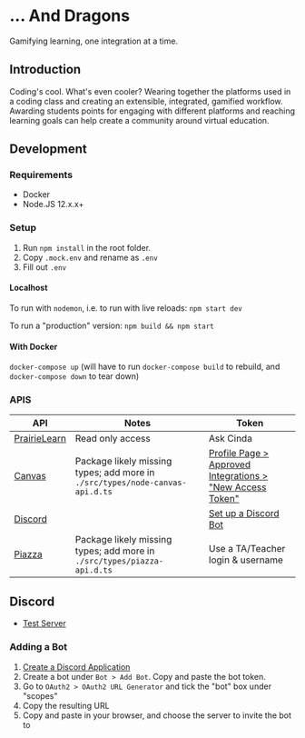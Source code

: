 # ... And Dragons

Gamifying learning, one integration at a time.

## Introduction

Coding's cool. What's even cooler? Wearing together the platforms used in a coding class and creating an extensible, integrated, gamified workflow. Awarding students points for engaging with different platforms and reaching learning goals can help create a community around virtual education.

## Development

### Requirements

- Docker
- Node.JS 12.x.x+

### Setup

1. Run `npm install` in the root folder.
2. Copy `.mock.env` and rename as `.env`
3. Fill out `.env`

#### Localhost

To run with `nodemon`, i.e. to run with live reloads: `npm start dev`

To run a "production" version: `npm build && npm start`

#### With Docker

`docker-compose up` (will have to run `docker-compose build` to rebuild, and `docker-compose down` to tear down)

### APIS

| API                                                                | Notes                                                                        | Token                                                                                               |
| ------------------------------------------------------------------ | ---------------------------------------------------------------------------- | --------------------------------------------------------------------------------------------------- |
| [PrairieLearn](https://prairielearn.readthedocs.io/en/latest/api/) | Read only access                                                             | Ask Cinda                                                                                           |
| [Canvas](https://github.com/ubccapico/node-canvas-api)             | Package likely missing types; add more in `./src/types/node-canvas-api.d.ts` | [Profile Page > Approved Integrations > "New Access Token"](https://canvas.ubc.ca/profile/settings) |
| [Discord](https://discordjs.guide/)                                |                                                                              | [Set up a Discord Bot](https://discordjs.guide/preparations/setting-up-a-bot-application.html)      |
| [Piazza](https://www.npmjs.com/package/piazza-api)                 | Package likely missing types; add more in `./src/types/piazza-api.d.ts`      | Use a TA/Teacher login & username                                                                   |

## Discord

- [Test Server](https://discord.gg/Fk3tk3n)

### Adding a Bot

1. [Create a Discord Application](https://discord.com/developers/applications)
2. Create a bot under `Bot > Add Bot`. Copy and paste the bot token.
3. Go to `OAuth2 > OAuth2 URL Generator` and tick the "bot" box under "scopes"
4. Copy the resulting URL
5. Copy and paste in your browser, and choose the server to invite the bot to
